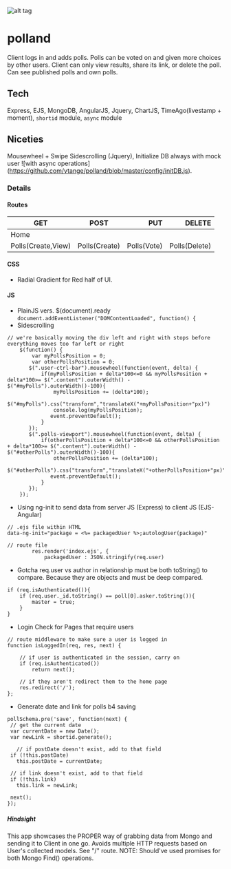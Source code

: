 ![alt tag](http://res.cloudinary.com/dmj8qtant/image/upload/c_limit,w_600/v1456084188/qxlepewnyqaopzt0osgl.png)
# polland
Client logs in and adds polls. Polls can be voted on and given more choices by other users. Client can only view results, share its link, or delete the poll. Can see published polls and own polls.

## Tech
Express, EJS, MongoDB, AngularJS, Jquery, ChartJS, TimeAgo(livestamp + moment), ```shortid``` module, ```async``` module

## Niceties
Mousewheel + Swipe Sidescrolling (Jquery), Initialize DB always with mock user ![with async operations] (https://github.com/vtange/polland/blob/master/config/initDB.js). 

### Details
#### Routes
| GET        | POST           | PUT  | DELETE  |
| ---------- |:--------------:| ----:| -------:|
| Home       |                |      |         |
| Polls(Create,View)      |  Polls(Create)      |    Polls(Vote) |  Polls(Delete) |

#### CSS
 - Radial Gradient for Red half of UI.

#### JS
 - PlainJS vers. $(document).ready  ```document.addEventListener("DOMContentLoaded", function() {```
 - Sidescrolling
```
// we're basically moving the div left and right with stops before everything moves too far left or right
	$(function() {
		var myPollsPosition = 0;
		var otherPollsPosition = 0;
	   $(".user-ctrl-bar").mousewheel(function(event, delta) {
		   if(myPollsPosition + delta*100<=0 && myPollsPosition + delta*100>= $(".content").outerWidth() - $("#myPolls").outerWidth()-100){
			   myPollsPosition += (delta*100);
			   $("#myPolls").css("transform","translateX("+myPollsPosition+"px)")
			   console.log(myPollsPosition);
			  event.preventDefault();
		   }
	   });
	   $(".polls-viewport").mousewheel(function(event, delta) {
		   if(otherPollsPosition + delta*100<=0 && otherPollsPosition + delta*100>= $(".content").outerWidth() - $("#otherPolls").outerWidth()-100){
			   otherPollsPosition += (delta*100);
			   $("#otherPolls").css("transform","translateX("+otherPollsPosition+"px)")
			  event.preventDefault();
		   }
	   });
	});
```
 - Using ng-init to send data from server JS (Express) to client JS (EJS-Angular)
```
// .ejs file within HTML
data-ng-init="package = <%= packagedUser %>;autologUser(package)"

// route file
        res.render('index.ejs', {
			packagedUser : JSON.stringify(req.user)
```

 - Gotcha req.user vs author in relationship must be both toString() to compare. Because they are objects and must be deep compared.
```
if (req.isAuthenticated()){
	if (req.user._id.toString() == poll[0].asker.toString()){
		master = true;
	}
}
```
 - Login Check for Pages that require users
```
// route middleware to make sure a user is logged in
function isLoggedIn(req, res, next) {

    // if user is authenticated in the session, carry on 
    if (req.isAuthenticated())
        return next();

    // if they aren't redirect them to the home page
    res.redirect('/');
};
```

 - Generate date and link for polls b4 saving
 ```
 pollSchema.pre('save', function(next) {
  // get the current date
  var currentDate = new Date();
  var newLink = shortid.generate();
	
    // if postDate doesn't exist, add to that field
  if (!this.postDate)
    this.postDate = currentDate;

  // if link doesn't exist, add to that field
  if (!this.link)
    this.link = newLink;

  next();
});
 ```
 
##### Hindsight
This app showcases the PROPER way of grabbing data from Mongo and sending it to Client in one go. Avoids multiple HTTP requests based on User's collected models. See "/" route. NOTE: Should've used promises for both Mongo Find() operations.
